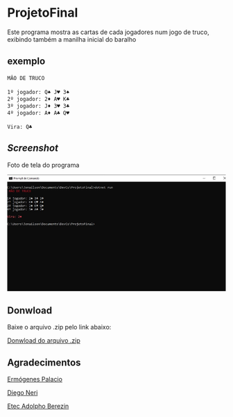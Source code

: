 # ProjetoFinal

Este programa mostra as cartas de cada jogadores num jogo de truco, exibindo também a manilha inicial do baralho

## exemplo

```
MÂO DE TRUCO

1º jogador: Q♠ J♥ 3♠ 
2º jogador: 2♦ A♥ K♣ 
3º jogador: J♦ 3♥ 3♣ 
4º jogador: A♦ A♣ Q♥ 

Vira: Q♣
```
## _Screenshot_
Foto de tela do programa 

![foto de tela do programa](tela.png.jpg)

## Donwload 

Baixe o arquivo .zip pelo link abaixo:

[Donwload do arquivo .zip](dist/ProjetoFinal.zip.zip)

## Agradecimentos 

[Ermógenes Palacio](https://github.com/ermogenes)

[Diego Neri](https://github.com/diegoneri)

[Etec Adolpho Berezin](https://www.cps.sp.gov.br/etecs/etec-adolpho-berezin/)